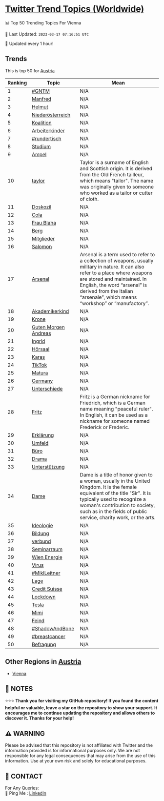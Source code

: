 [Twitter Trend Topics (Worldwide)](https://github.com/ErcinDedeoglu/Twitter-Trend-Topics)
==========


📊 Top 50 Trending Topics For Vienna

📆 Last Updated: `2023-03-17 07:16:51 UTC`

🔧 Updated every 1 hour!


## Trends

This is top 50 for [Austria](</Austria>)

| Ranking | Topic | Mean |
| ------- | ------------ | ------------ |
| 1 | [#GNTM](http://twitter.com/search?q=%23GNTM) | N/A |
| 2 | [Manfred](http://twitter.com/search?q=Manfred) | N/A |
| 3 | [Helmut](http://twitter.com/search?q=Helmut) | N/A |
| 4 | [Niederösterreich](http://twitter.com/search?q=Nieder%c3%b6sterreich) | N/A |
| 5 | [Koalition](http://twitter.com/search?q=Koalition) | N/A |
| 6 | [Arbeiterkinder](http://twitter.com/search?q=Arbeiterkinder) | N/A |
| 7 | [#rundertisch](http://twitter.com/search?q=%23rundertisch) | N/A |
| 8 | [Studium](http://twitter.com/search?q=Studium) | N/A |
| 9 | [Ampel](http://twitter.com/search?q=Ampel) | N/A |
| 10 | [taylor](http://twitter.com/search?q=taylor) | Taylor is a surname of English and Scottish origin. It is derived from the Old French tailleur, which means "tailor". The name was originally given to someone who worked as a tailor or cutter of cloth. |
| 11 | [Doskozil](http://twitter.com/search?q=Doskozil) | N/A |
| 12 | [Cola](http://twitter.com/search?q=Cola) | N/A |
| 13 | [Frau Blaha](http://twitter.com/search?q=Frau+Blaha) | N/A |
| 14 | [Berg](http://twitter.com/search?q=Berg) | N/A |
| 15 | [Mitglieder](http://twitter.com/search?q=Mitglieder) | N/A |
| 16 | [Salomon](http://twitter.com/search?q=Salomon) | N/A |
| 17 | [Arsenal](http://twitter.com/search?q=Arsenal) | Arsenal is a term used to refer to a collection of weapons, usually military in nature. It can also refer to a place where weapons are stored and maintained. In English, the word “arsenal” is derived from the Italian “arsenale”, which means “workshop” or “manufactory”. |
| 18 | [Akademikerkind](http://twitter.com/search?q=Akademikerkind) | N/A |
| 19 | [Krone](http://twitter.com/search?q=Krone) | N/A |
| 20 | [Guten Morgen Andreas](http://twitter.com/search?q=Guten+Morgen+Andreas) | N/A |
| 21 | [Ingrid](http://twitter.com/search?q=Ingrid) | N/A |
| 22 | [Hörsaal](http://twitter.com/search?q=H%c3%b6rsaal) | N/A |
| 23 | [Karas](http://twitter.com/search?q=Karas) | N/A |
| 24 | [TikTok](http://twitter.com/search?q=TikTok) | N/A |
| 25 | [Matura](http://twitter.com/search?q=Matura) | N/A |
| 26 | [Germany](http://twitter.com/search?q=Germany) | N/A |
| 27 | [Unterschiede](http://twitter.com/search?q=Unterschiede) | N/A |
| 28 | [Fritz](http://twitter.com/search?q=Fritz) | Fritz is a German nickname for Friedrich, which is a German name meaning "peaceful ruler". In English, it can be used as a nickname for someone named Frederick or Frederic. |
| 29 | [Erklärung](http://twitter.com/search?q=Erkl%c3%a4rung) | N/A |
| 30 | [Umfeld](http://twitter.com/search?q=Umfeld) | N/A |
| 31 | [Büro](http://twitter.com/search?q=B%c3%bcro) | N/A |
| 32 | [Drama](http://twitter.com/search?q=Drama) | N/A |
| 33 | [Unterstützung](http://twitter.com/search?q=Unterst%c3%bctzung) | N/A |
| 34 | [Dame](http://twitter.com/search?q=Dame) | Dame is a title of honor given to a woman, usually in the United Kingdom. It is the female equivalent of the title "Sir". It is typically used to recognize a woman's contribution to society, such as in the fields of public service, charity work, or the arts. |
| 35 | [Ideologie](http://twitter.com/search?q=Ideologie) | N/A |
| 36 | [Bildung](http://twitter.com/search?q=Bildung) | N/A |
| 37 | [verbund](http://twitter.com/search?q=verbund) | N/A |
| 38 | [Seminarraum](http://twitter.com/search?q=Seminarraum) | N/A |
| 39 | [Wien Energie](http://twitter.com/search?q=Wien+Energie) | N/A |
| 40 | [Virus](http://twitter.com/search?q=Virus) | N/A |
| 41 | [#MiklLeitner](http://twitter.com/search?q=%23MiklLeitner) | N/A |
| 42 | [Lage](http://twitter.com/search?q=Lage) | N/A |
| 43 | [Credit Suisse](http://twitter.com/search?q=Credit+Suisse) | N/A |
| 44 | [Lockdown](http://twitter.com/search?q=Lockdown) | N/A |
| 45 | [Tesla](http://twitter.com/search?q=Tesla) | N/A |
| 46 | [Mimi](http://twitter.com/search?q=Mimi) | N/A |
| 47 | [Feind](http://twitter.com/search?q=Feind) | N/A |
| 48 | [#ShadowAndBone](http://twitter.com/search?q=%23ShadowAndBone) | N/A |
| 49 | [#breastcancer](http://twitter.com/search?q=%23breastcancer) | N/A |
| 50 | [Befragung](http://twitter.com/search?q=Befragung) | N/A |



## Other Regions in [Austria](</Austria>)

* [Vienna](</Austria/Vienna.md>)



## 📝 NOTES

⭐⭐⭐ **Thank you for visiting my GitHub repository! If you found the content helpful or valuable, leave a star on the repository to show your support. It encourages me to continue updating the repository and allows others to discover it. Thanks for your help!**


## ⚠️ WARNING

Please be advised that this repository is not affiliated with Twitter and the information provided is for informational purposes only. We are not responsible for any legal consequences that may arise from the use of this information. Use at your own risk and solely for educational purposes.


## 📨 CONTACT

 For Any Queries:  
            🏓 Ping Me : [LinkedIn](https://www.linkedin.com/in/ercindedeoglu/)
